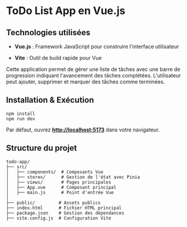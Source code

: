 # ToDo List App en Vue.js

## Technologies utilisées

-   **Vue.js** : Framework JavaScript pour construire l'interface utilisateur
    
-   **Vite** : Outil de build rapide pour Vue
    

Cette application permet de gérer une liste de tâches avec une barre de progression indiquant l'avancement des tâches complétées. L'utilisateur peut ajouter, supprimer et marquer des tâches comme terminées.

## Installation & Exécution

```
npm install
npm run dev
```

Par défaut, ouvrez [**http://localhost:5173**](http://localhost:5173) dans votre navigateur.

## Structure du projet

```
todo-app/
├── src/
│   ├── components/  # Composants Vue
│   ├── stores/      # Gestion de l'état avec Pinia
│   ├── views/       # Pages principales
│   ├── App.vue      # Composant principal
│   ├── main.js      # Point d'entrée Vue
│
├── public/         # Assets publics
├── index.html      # Fichier HTML principal
├── package.json    # Gestion des dépendances
├── vite.config.js  # Configuration Vite
```
